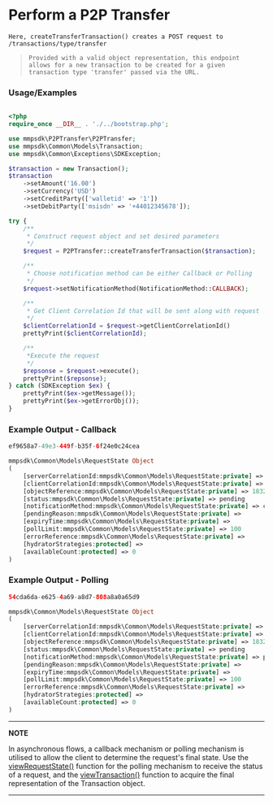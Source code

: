 # Perform a P2P Transfer

`Here, createTransferTransaction() creates a POST request to /transactions/type/transfer`

> `Provided with a valid object representation, this endpoint allows for a new transaction to be created for a given transaction type 'transfer' passed via the URL.`

### Usage/Examples

```php

<?php
require_once __DIR__ . './../bootstrap.php';

use mmpsdk\P2PTransfer\P2PTransfer;
use mmpsdk\Common\Models\Transaction;
use mmpsdk\Common\Exceptions\SDKException;

$transaction = new Transaction();
$transaction
    ->setAmount('16.00')
    ->setCurrency('USD')
    ->setCreditParty(['walletid' => '1'])
    ->setDebitParty(['msisdn' => '+44012345678']);

try {
    /**
     * Construct request object and set desired parameters
     */
    $request = P2PTransfer::createTransferTransaction($transaction);

    /**
     * Choose notification method can be either Callback or Polling
     */
    $request->setNotificationMethod(NotificationMethod::CALLBACK);

    /**
     * Get Client Correlation Id that will be sent along with request
     */
    $clientCorrelationId = $request->getClientCorrelationId()
    prettyPrint($clientCorrelationId);

    /**
     *Execute the request
     */
    $repsonse = $request->execute();
    prettyPrint($repsonse);
} catch (SDKException $ex) {
    prettyPrint($ex->getMessage());
    prettyPrint($ex->getErrorObj());
}
```

### Example Output - Callback

```php
ef9658a7-49e3-449f-b35f-6f24e0c24cea

mmpsdk\Common\Models\RequestState Object
(
    [serverCorrelationId:mmpsdk\Common\Models\RequestState:private] => 0c436a43-2f8b-4878-ad26-4cef2cef1983
    [clientCorrelationId:mmpsdk\Common\Models\RequestState:private] => ef9658a7-49e3-449f-b35f-6f24e0c24cea
    [objectReference:mmpsdk\Common\Models\RequestState:private] => 18326
    [status:mmpsdk\Common\Models\RequestState:private] => pending
    [notificationMethod:mmpsdk\Common\Models\RequestState:private] => callback
    [pendingReason:mmpsdk\Common\Models\RequestState:private] =>
    [expiryTime:mmpsdk\Common\Models\RequestState:private] =>
    [pollLimit:mmpsdk\Common\Models\RequestState:private] => 100
    [errorReference:mmpsdk\Common\Models\RequestState:private] =>
    [hydratorStrategies:protected] =>
    [availableCount:protected] => 0
)
```

### Example Output - Polling

```php
54cda6da-e625-4a69-a8d7-808a8a0a65d9

mmpsdk\Common\Models\RequestState Object
(
    [serverCorrelationId:mmpsdk\Common\Models\RequestState:private] => 0c4e03b7-bcc5-4271-9b83-cfc863eaf416
    [clientCorrelationId:mmpsdk\Common\Models\RequestState:private] => 54cda6da-e625-4a69-a8d7-808a8a0a65d9
    [objectReference:mmpsdk\Common\Models\RequestState:private] => 18327
    [status:mmpsdk\Common\Models\RequestState:private] => pending
    [notificationMethod:mmpsdk\Common\Models\RequestState:private] => polling
    [pendingReason:mmpsdk\Common\Models\RequestState:private] =>
    [expiryTime:mmpsdk\Common\Models\RequestState:private] =>
    [pollLimit:mmpsdk\Common\Models\RequestState:private] => 100
    [errorReference:mmpsdk\Common\Models\RequestState:private] =>
    [hydratorStrategies:protected] =>
    [availableCount:protected] => 0
)
```

---

**NOTE**

In asynchronous flows, a callback mechanism or polling mechanism is utilised to allow the client to determine the request's final state. Use the [viewRequestState()](viewRequestState.Readme.md) function for the polling mechanism to receive the status of a request, and the [viewTransaction()](viewTransaction.Readme.md) function to acquire the final representation of the Transaction object.

---

